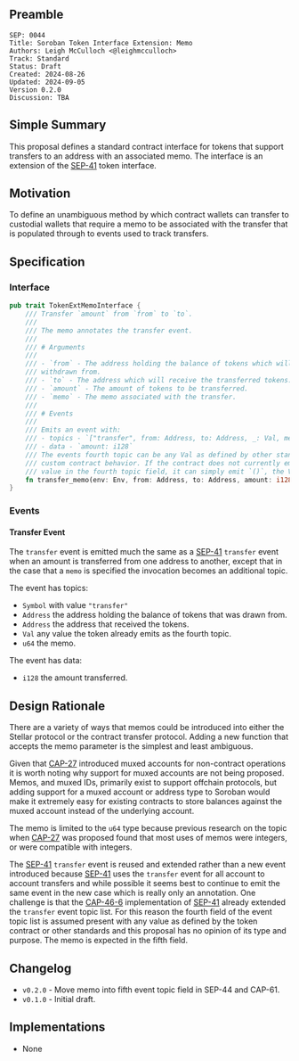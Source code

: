 ## Preamble

```
SEP: 0044
Title: Soroban Token Interface Extension: Memo
Authors: Leigh McCulloch <@leighmcculloch>
Track: Standard
Status: Draft
Created: 2024-08-26
Updated: 2024-09-05
Version 0.2.0
Discussion: TBA
```

## Simple Summary

This proposal defines a standard contract interface for tokens that support transfers to an address with an associated
memo. The interface is an extension of the [SEP-41] token interface.

## Motivation

To define an unambiguous method by which contract wallets can transfer to custodial wallets that require a memo to be
associated with the transfer that is populated through to events used to track transfers.

## Specification

### Interface

```rust
pub trait TokenExtMemoInterface {
    /// Transfer `amount` from `from` to `to`.
    ///
    /// The memo annotates the transfer event.
    ///
    /// # Arguments
    ///
    /// - `from` - The address holding the balance of tokens which will be
    /// withdrawn from.
    /// - `to` - The address which will receive the transferred tokens.
    /// - `amount` - The amount of tokens to be transferred.
    /// - `memo` - The memo associated with the transfer.
    ///
    /// # Events
    ///
    /// Emits an event with:
    /// - topics - `["transfer", from: Address, to: Address, _: Val, memo: u64]`
    /// - data - `amount: i128`
    /// The events fourth topic can be any Val as defined by other standards or
    /// custom contract behavior. If the contract does not currently emit any
    /// value in the fourth topic field, it can simply emit `()`, the Void Val.
    fn transfer_memo(env: Env, from: Address, to: Address, amount: i128, memo: u64);
}
```

### Events

#### Transfer Event

The `transfer` event is emitted much the same as a [SEP-41] `transfer` event when an amount is transferred from one
address to another, except that in the case that a `memo` is specified the invocation becomes an additional topic.

The event has topics:

- `Symbol` with value `"transfer"`
- `Address` the address holding the balance of tokens that was drawn from.
- `Address` the address that received the tokens.
- `Val` any value the token already emits as the fourth topic.
- `u64` the memo.

The event has data:

- `i128` the amount transferred.

## Design Rationale

There are a variety of ways that memos could be introduced into either the Stellar protocol or the contract transfer
protocol. Adding a new function that accepts the memo parameter is the simplest and least ambiguous.

Given that [CAP-27] introduced muxed accounts for non-contract operations it is worth noting why support for muxed
accounts are not being proposed. Memos, and muxed IDs, primarily exist to support offchain protocols, but adding support
for a muxed account or address type to Soroban would make it extremely easy for existing contracts to store balances
against the muxed account instead of the underlying account.

The memo is limited to the `u64` type because previous research on the topic when [CAP-27] was proposed found that most
uses of memos were integers, or were compatible with integers.

The [SEP-41] `transfer` event is reused and extended rather than a new event introduced because [SEP-41] uses the
`transfer` event for all account to account transfers and while possible it seems best to continue to emit the same
event in the new case which is really only an annotation. One challenge is that the [CAP-46-6] implementation of
[SEP-41] already extended the `transfer` event topic list. For this reason the fourth field of the event topic list is
assumed present with any value as defined by the token contract or other standards and this proposal has no opinion of
its type and purpose. The memo is expected in the fifth field.

## Changelog

- `v0.2.0` - Move memo into fifth event topic field in SEP-44 and CAP-61.
- `v0.1.0` - Initial draft.

## Implementations

- None

[Rust soroban-sdk]: https://github.com/stellar/rs-soroban-sdk
[SEP-41]: sep-0041.md
[CAP-27]: ../core/cap-0027.md
[CAP-46-6]: ../core/cap-0046-6.md
[SEP-11]: sep-0011.md
